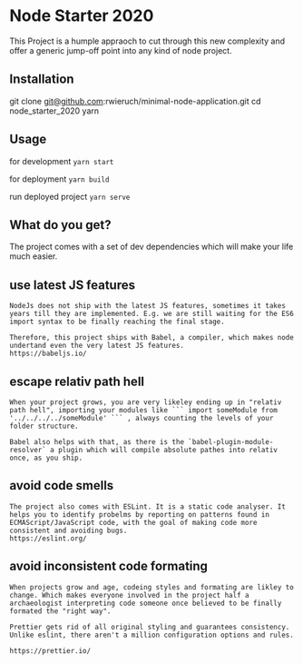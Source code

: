 # Node Starter 2020

This Project is a humple appraoch to cut through this new complexity and offer a generic jump-off point into any kind of node project.

## Installation

git clone git@github.com:rwieruch/minimal-node-application.git
cd node_starter_2020
yarn

## Usage

for development
`yarn start`

for deployment
`yarn build`

run deployed project
`yarn serve`

## What do you get?

The project comes with a set of dev dependencies which will make your life much easier.

## use latest JS features

    NodeJs does not ship with the latest JS features, sometimes it takes years till they are implemented. E.g. we are still waiting for the ES6 import syntax to be finally reaching the final stage.

    Therefore, this project ships with Babel, a compiler, which makes node undertand even the very latest JS features.
    https://babeljs.io/

## escape relativ path hell

    When your project grows, you are very likeley ending up in "relativ path hell", importing your modules like ``` import someModule from '../../../../someModule' ``` , always counting the levels of your folder structure.

    Babel also helps with that, as there is the `babel-plugin-module-resolver` a plugin which will compile absolute pathes into relativ once, as you ship.

## avoid code smells

    The project also comes with ESLint. It is a static code analyser. It helps you to identify probelms by reporting on patterns found in ECMAScript/JavaScript code, with the goal of making code more consistent and avoiding bugs.
    https://eslint.org/

## avoid inconsistent code formating

    When projects grow and age, codeing styles and formating are likley to change. Which makes everyone involved in the project half a archaeologist interpreting code someone once believed to be finally formated the "right way".

    Prettier gets rid of all original styling and guarantees consistency. Unlike eslint, there aren't a million configuration options and rules.

    https://prettier.io/
